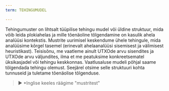 ```yaml
---
term: TEHINGUMUDEL

---
```

Tehingumuster on lihtsalt tüüpilise tehingu mudel või üldine struktuur, mida võib leida plokiahelas ja mille tõenäoline tõlgendamine on kasulik ahela analüüsi kontekstis. Mustrite uurimisel keskendume ühele tehingule, mida analüüsime kõrgel tasemel (erinevalt ahelaanalüüsi sisemisest ja välimisest heuristikast). Teisisõnu, me vaatleme ainult UTXOde arvu sisendites ja UTXOde arvu väljundites, ilma et me peatuksime konkreetsematel üksikasjadel või tehingu keskkonnas. Vaatlusaluse mudeli põhjal saame tõlgendada tehingu olemust. Seejärel otsime selle struktuuri kohta tunnuseid ja tuletame tõenäolise tõlgenduse.

> ► *Inglise keeles räägime "mustritest"